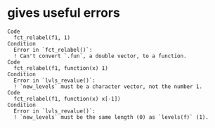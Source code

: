 # gives useful errors

    Code
      fct_relabel(f1, 1)
    Condition
      Error in `fct_relabel()`:
      ! Can't convert `.fun`, a double vector, to a function.
    Code
      fct_relabel(f1, function(x) 1)
    Condition
      Error in `lvls_revalue()`:
      ! `new_levels` must be a character vector, not the number 1.
    Code
      fct_relabel(f1, function(x) x[-1])
    Condition
      Error in `lvls_revalue()`:
      ! `new_levels` must be the same length (0) as `levels(f)` (1).

